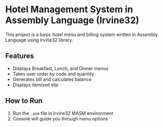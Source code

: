# Hotel Management System in Assembly Language (Irvine32)

This project is a basic hotel menu and billing system written in Assembly Language using Irvine32 library. 

## Features

-  Displays Breakfast, Lunch, and Dinner menus
- Takes user order by code and quantity
-  Generates bill and calculates balance
-  Displays itemized slip

## How to Run

1. Run the `.asm` file in Irvine32 MASM environment
2. Console will guide you through menu options
